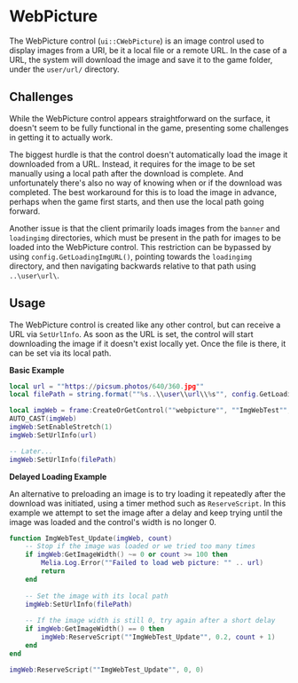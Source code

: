 WebPicture
=============================================================================

The WebPicture control (`ui::CWebPicture`) is an image control used to
display images from a URI, be it a local file or a remote URL. In the
case of a URL, the system will download the image and save it to the
game folder, under the `user/url/` directory.


Challenges
-----------------------------------------------------------------------------

While the WebPicture control appears straightforward on the surface, it
doesn't seem to be fully functional in the game, presenting some
challenges in getting it to actually work.

The biggest hurdle is that the control doesn't automatically load the
image it downloaded from a URL. Instead, it requires for the image to be
set manually using a local path after the download is complete. And
unfortunately there's also no way of knowing when or if the download was
completed. The best workaround for this is to load the image in advance,
perhaps when the game first starts, and then use the local path going
forward.

Another issue is that the client primarily loads images from the `banner`
and `loadingimg` directories, which must be present in the path for
images to be loaded into the WebPicture control. This restriction can be
bypassed by using `config.GetLoadingImgURL()`, pointing towards the
`loadingimg` directory, and then navigating backwards relative to that
path using `..\user\url\`.


Usage
-----------------------------------------------------------------------------

The WebPicture control is created like any other control, but can receive
a URL via `SetUrlInfo`. As soon as the URL is set, the control will start
downloading the image if it doesn't exist locally yet. Once the file is
there, it can be set via its local path.

**Basic Example**

```lua
local url = ""https://picsum.photos/640/360.jpg""
local filePath = string.format(""%s..\\user\\url\\%s"", config.GetLoadingImgURL(), url:gsub(""[/:?]"", ""_""))

local imgWeb = frame:CreateOrGetControl(""webpicture"", ""ImgWebTest"", 0, 0, 320, 180)
AUTO_CAST(imgWeb)
imgWeb:SetEnableStretch(1)
imgWeb:SetUrlInfo(url)

-- Later...
imgWeb:SetUrlInfo(filePath)
```

**Delayed Loading Example**

An alternative to preloading an image is to try loading it repeatedly
after the download was initiated, using a timer method such as
`ReserveScript`. In this example we attempt to set the image after a
delay and keep trying until the image was loaded and the control's width
is no longer 0.

```lua
function ImgWebTest_Update(imgWeb, count)
	-- Stop if the image was loaded or we tried too many times
	if imgWeb:GetImageWidth() ~= 0 or count >= 100 then
		Melia.Log.Error(""Failed to load web picture: "" .. url)
		return
	end
	
	-- Set the image with its local path
	imgWeb:SetUrlInfo(filePath)
	
	-- If the image width is still 0, try again after a short delay
	if imgWeb:GetImageWidth() == 0 then
		imgWeb:ReserveScript(""ImgWebTest_Update"", 0.2, count + 1)
	end
end

imgWeb:ReserveScript(""ImgWebTest_Update"", 0, 0)
```

